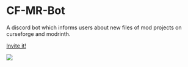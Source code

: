 # CF-MR-Bot
A discord bot which informs users about new files of mod projects on curseforge and modrinth.

[Invite it!](https://discord.com/api/oauth2/authorize?client_id=600234245407113233&permissions=2147535936&scope=bot%20applications.commands)

![](https://github.com/ErdbeerbaerLP/Curseforge-Bot/raw/master/curseforge-bot.PNG)
